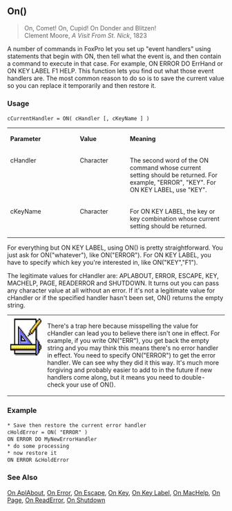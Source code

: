 ## On()

>On, Comet! On, Cupid! On Donder and Blitzen!<br>
 Clement Moore, *A Visit From St. Nick*, 1823

A number of commands in FoxPro let you set up "event handlers" using statements that begin with ON, then tell what the event is, and then contain a command to execute in that case. For example, ON ERROR DO ErrHand or ON KEY LABEL F1 HELP. This function lets you find out what those event handlers are. The most common reason to do so is to save the current value so you can replace it temporarily and then restore it.

### Usage

```foxpro
cCurrentHandler = ON( cHandler [, cKeyName ] )
```
<table>
<tr>
  <td width="32%" valign="top">
  <p><b>Parameter</b></p>
  </td>
  <td width="23%" valign="top">
  <p><b>Value</b></p>
  </td>
  <td width="45%" valign="top">
  <p><b>Meaning</b></p>
  </td>
 </tr>
<tr>
  <td width="32%" valign="top">
  <p>cHandler</p>
  </td>
  <td width="23%" valign="top">
  <p>Character</p>
  </td>
  <td width="45%" valign="top">
  <p>The second word of the ON command whose current setting should be returned. For example, &quot;ERROR&quot;, &quot;KEY&quot;. For ON KEY LABEL, use &quot;KEY&quot;.</p>
  </td>
 </tr>
<tr>
  <td width="32%" valign="top">
  <p>cKeyName</p>
  </td>
  <td width="23%" valign="top">
  <p>Character</p>
  </td>
  <td width="45%" valign="top">
  <p>For ON KEY LABEL, the key or key combination whose current setting should be returned.</p>
  </td>
 </tr>
</table>

For everything but ON KEY LABEL, using ON() is pretty straightforward. You just ask for ON("whatever"), like ON("ERROR"). For ON KEY LABEL, you have to specify which key you're interested in, like ON("KEY","F1").

The legitimate values for cHandler are: APLABOUT, ERROR, ESCAPE, KEY, MACHELP, PAGE, READERROR and SHUTDOWN. It turns out you can pass any character value at all without an error. If it's not a legitimate value for cHandler or if the specified handler hasn't been set, ON() returns the empty string. 

<table>
<tr>
  <td width="17%" valign="top">
<img width="94" height="94" src="design.gif">
  </td>
  <td width="83%">
  <p>There's a trap here because misspelling the value for cHandler can lead you to believe there isn't one in effect. For example, if you write ON(&quot;ERR&quot;), you get back the empty string and you may think this means there's no error handler in effect. You need to specify ON(&quot;ERROR&quot;) to get the error handler. We can see why they did it this way. It's much more forgiving and probably easier to add to in the future if new handlers come along, but it means you need to double-check your use of ON().</p>
  </td>
 </tr>
</table>

### Example

```foxpro
* Save then restore the current error handler
cHoldError = ON( "ERROR" )
ON ERROR DO MyNewErrorHandler
* do some processing
* now restore it
ON ERROR &cHoldError
```
### See Also

[On AplAbout](s4g393.md), [On Error](s4g099.md), [On Escape](s4g099.md), [On Key](s4g100.md), [On Key Label](s4g100.md), [On MacHelp](s4g393.md), [On Page](s4g237.md), [On ReadError](s4g099.md), [On Shutdown](s4g101.md)